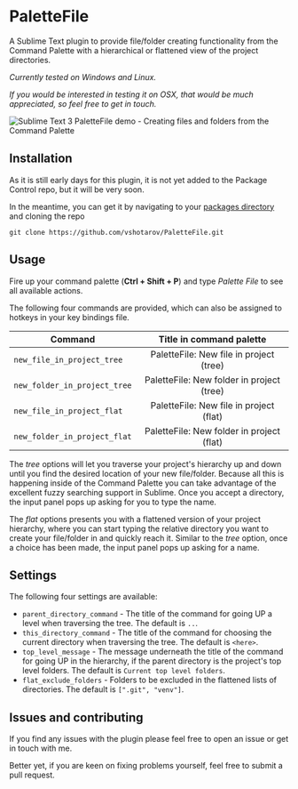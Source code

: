 # PaletteFile
A Sublime Text plugin to provide file/folder creating functionality from the Command Palette with a hierarchical or flattened view of the project directories.

*Currently tested on Windows and Linux.*

*If you would be interested in testing it on OSX, that would be much appreciated, so feel free to get in touch.*

![Sublime Text 3 PaletteFile demo - Creating files and folders from the Command Palette](https://user-images.githubusercontent.com/10420664/41960346-6cd7a250-79e7-11e8-8882-ba335bdd63b5.gif)

## Installation
As it is still early days for this plugin, it is not yet added to the Package Control repo, but it will be very soon.

In the meantime, you can get it by navigating to your [packages directory](http://docs.sublimetext.info/en/sublime-text-3/basic_concepts.html#the-data-directory) and cloning the repo

```git clone https://github.com/vshotarov/PaletteFile.git```

## Usage
Fire up your command palette (**Ctrl + Shift + P**) and type *Palette File* to see all available actions.

The following four commands are provided, which can also be assigned to hotkeys in your key bindings file.

| Command                      | Title in command palette                  |
| ---------------------------- |:-----------------------------------------:|
| `new_file_in_project_tree`   | PaletteFile: New file in project (tree)   |
| `new_folder_in_project_tree` | PaletteFile: New folder in project (tree) |
| `new_file_in_project_flat`   | PaletteFile: New file in project (flat)   |
| `new_folder_in_project_flat` | PaletteFile: New folder in project (flat) |

The *tree* options will let you traverse your project's hierarchy up and down until you find the desired location of your new file/folder. Because all this is happening inside of the Command Palette you can take advantage of the excellent fuzzy searching support in Sublime. Once you accept a directory, the input panel pops up asking for you to type the name.

The *flat* options presents you with a flattened version of your project hierarchy, where you can start typing the relative directory you want to create your file/folder in and quickly reach it. Similar to the *tree* option, once a choice has been made, the input panel pops up asking for a name.

## Settings
The following four settings are available:

- `parent_directory_command` - The title of the command for going UP a level when traversing the tree. The default is `..`.
- `this_directory_command` - The title of the command for choosing the current directory when traversing the tree. The default is `<here>`.
- `top_level_message` - The message underneath the title of the command for going UP in the hierarchy, if the parent directory is the project's top level folders. The default is `Current top level folders`.
- `flat_exclude_folders` - Folders to be excluded in the flattened lists of directories. The default is `[".git", "venv"]`.

## Issues and contributing
If you find any issues with the plugin please feel free to open an issue or get in touch with me.

Better yet, if you are keen on fixing problems yourself, feel free to submit a pull request.
